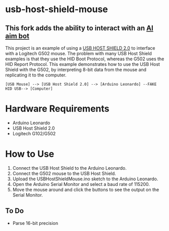 # usb-host-shield-mouse
## This fork adds the ability to interact with an [AI aim bot](https://github.com/SunOner/yolov8_aimbot)
This project is an example of using a [USB HOST SHIELD 2.0](https://github.com/felis/USB_Host_Shield_2.0) to interface with a Logitech G502 mouse. The problem with many USB Host Shield examples is that they use the HID Boot Protocol, whereas the G502 uses the HID Report Protocol. This example demonstrates how to use the USB Host Shield with the G502, by interpreting 8-bit data from the mouse and replicating it to the computer.
```
[USB Mouse] --> [USB Host Shield 2.0] --> [Arduino Leonardo] --FAKE HID USB--> [Computer]
```

# Hardware Requirements
- Arduino Leonardo
- USB Host Shield 2.0
- Logitech G102/G502

# How to Use
1.  Connect the USB Host Shield to the Arduino Leonardo.
2.  Connect the G502 mouse to the USB Host Shield.
3.  Upload the USBHostShieldMouse.ino sketch to the Arduino Leonardo.
4.  Open the Arduino Serial Monitor and select a baud rate of 115200.
5.  Move the mouse around and click the buttons to see the output on the Serial Monitor.

## To Do
- Parse 16-bit precision

